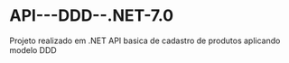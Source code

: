 # API---DDD--.NET-7.0
Projeto realizado em .NET API basica de cadastro de produtos aplicando modelo  DDD
